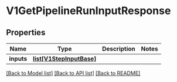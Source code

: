 # V1GetPipelineRunInputResponse

## Properties
Name | Type | Description | Notes
------------ | ------------- | ------------- | -------------
**inputs** | [**list[V1StepInputBase]**](V1StepInputBase.md) |  | 

[[Back to Model list]](../vela-client/README.md#documentation-for-models) [[Back to API list]](../vela-client/README.md#documentation-for-api-endpoints) [[Back to README]](../vela-client/README.md)


